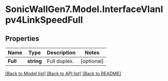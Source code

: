 # SonicWallGen7.Model.InterfaceVlanIpv4LinkSpeedFull

## Properties

Name | Type | Description | Notes
------------ | ------------- | ------------- | -------------
**Full** | **string** | Full duplex. | [optional] 

[[Back to Model list]](../README.md#documentation-for-models) [[Back to API list]](../README.md#documentation-for-api-endpoints) [[Back to README]](../README.md)

